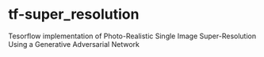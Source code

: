 # tf-super_resolution
Tesorflow implementation of Photo-Realistic Single Image Super-Resolution Using a Generative Adversarial Network
